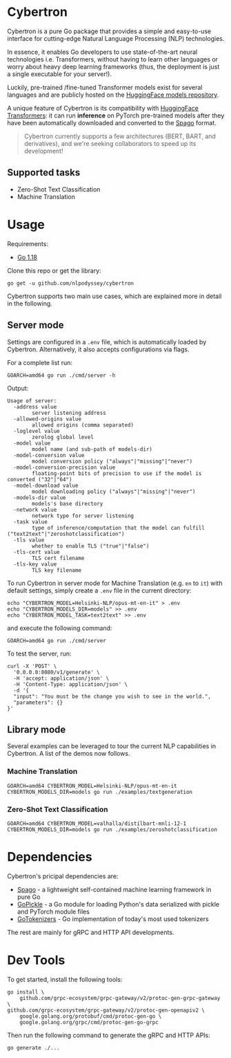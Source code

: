 # Cybertron

Cybertron is a pure Go package that provides a simple and easy-to-use interface for cutting-edge Natural Language Processing (NLP) technologies.

In essence, it enables Go developers to use state-of-the-art neural technologies i.e. Transformers, without having to learn other languages or worry about heavy deep learning frameworks (thus, the deployment is just a single executable for your server!).

Luckily, pre-trained /fine-tuned Transformer models exist for several languages and are publicly hosted on the [HuggingFace models repository](https://huggingface.co/models).

A unique feature of Cybertron is its compatibility with [HuggingFace Transformers](https://github.com/huggingface/transformers): it can run **inference** on PyTorch pre-trained models after they have been automatically downloaded and converted to the [Spago](https://github.com/nlpodyssey/spago) format.

> Cybertron currently supports a few architectures (BERT, BART, and derivatives), and we're seeking collaborators to speed up its development!

## Supported tasks

- Zero-Shot Text Classification
- Machine Translation

# Usage

Requirements:

* [Go 1.18](https://golang.org/dl/)

Clone this repo or get the library:

```console
go get -u github.com/nlpodyssey/cybertron
```

Cybertron supports two main use cases, which are explained more in detail in the following.

## Server mode

Settings are configured in a `.env` file, which is automatically loaded by Cybertron. Alternatively, it also accepts configurations via flags.

For a complete list run:

```console
GOARCH=amd64 go run ./cmd/server -h
```

Output:

```console
Usage of server:
  -address value
        server listening address
  -allowed-origins value
        allowed origins (comma separated)
  -loglevel value
        zerolog global level
  -model value
        model name (and sub-path of models-dir)
  -model-conversion value
        model conversion policy ("always"|"missing"|"never")
  -model-conversion-precision value
        floating-point bits of precision to use if the model is converted ("32"|"64")
  -model-download value
        model downloading policy ("always"|"missing"|"never")
  -models-dir value
        models's base directory
  -network value
        network type for server listening
  -task value
        type of inference/computation that the model can fulfill ("text2text"|"zeroshotclassification")
  -tls value
        whether to enable TLS ("true"|"false")
  -tls-cert value
        TLS cert filename
  -tls-key value
        TLS key filename

```

To run Cybertron in server mode for Machine Translation (e.g. `en` to `it`) with default settings, simply create a `.env` file in the current directory:

```console
echo "CYBERTRON_MODEL=Helsinki-NLP/opus-mt-en-it" > .env
echo "CYBERTRON_MODELS_DIR=models" >> .env
echo "CYBERTRON_MODEL_TASK=text2text" >> .env
```

and execute the following command:

```console
GOARCH=amd64 go run ./cmd/server
```

To test the server, run:

```console
curl -X 'POST' \
  '0.0.0.0:8080/v1/generate' \
  -H 'accept: application/json' \
  -H 'Content-Type: application/json' \
  -d '{
  "input": "You must be the change you wish to see in the world.",
  "parameters": {}
}'
```

## Library mode

Several examples can be leveraged to tour the current NLP capabilities in Cybertron. A list of the demos now follows.

### Machine Translation

```
GOARCH=amd64 CYBERTRON_MODEL=Helsinki-NLP/opus-mt-en-it CYBERTRON_MODELS_DIR=models go run ./examples/textgeneration
```

### Zero-Shot Text Classification

```
GOARCH=amd64 CYBERTRON_MODEL=valhalla/distilbart-mnli-12-1 CYBERTRON_MODELS_DIR=models go run ./examples/zeroshotclassification
```

# Dependencies

Cybertron's pricipal dependencies are:

- [Spago](github.com/nlpodyssey/spago) - a lightweight self-contained machine learning framework in pure Go
- [GoPickle](github.com/nlpodyssey/gopickle) - a Go module for loading Python's data serialized with pickle and PyTorch module files
- [GoTokenizers](github.com/nlpodyssey/gotokenizers) - Go implementation of today's most used tokenizers

The rest are mainly for gRPC and HTTP API developments.

# Dev Tools

To get started, install the following tools:
```
go install \       
    github.com/grpc-ecosystem/grpc-gateway/v2/protoc-gen-grpc-gateway \                                                                                                                                                github.com/grpc-ecosystem/grpc-gateway/v2/protoc-gen-openapiv2 \
    google.golang.org/protobuf/cmd/protoc-gen-go \
    google.golang.org/grpc/cmd/protoc-gen-go-grpc
```

Then run the following command to generate the gRPC and HTTP APIs:

```
go generate ./...
```
